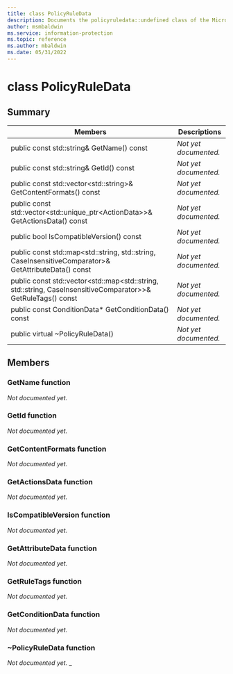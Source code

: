 ```yaml
---
title: class PolicyRuleData 
description: Documents the policyruledata::undefined class of the Microsoft Information Protection (MIP) SDK.
author: msmbaldwin
ms.service: information-protection
ms.topic: reference
ms.author: mbaldwin
ms.date: 05/31/2022
---
```


# class PolicyRuleData 
  
## Summary
 Members                        | Descriptions                                
--------------------------------|---------------------------------------------
public const std::string& GetName() const  | _Not yet documented._
public const std::string& GetId() const  | _Not yet documented._
public const std::vector&lt;std::string&gt;& GetContentFormats() const  | _Not yet documented._
public const std::vector&lt;std::unique_ptr&lt;ActionData&gt;&gt;& GetActionsData() const  | _Not yet documented._
public bool IsCompatibleVersion() const  | _Not yet documented._
public const std::map&lt;std::string, std::string, CaseInsensitiveComparator&gt;& GetAttributeData() const  | _Not yet documented._
public const std::vector&lt;std::map&lt;std::string, std::string, CaseInsensitiveComparator&gt;&gt;& GetRuleTags() const  | _Not yet documented._
public const ConditionData* GetConditionData() const  | _Not yet documented._
public virtual ~PolicyRuleData()  | _Not yet documented._
  
## Members
  
### GetName function
_Not documented yet._

  
### GetId function
_Not documented yet._

  
### GetContentFormats function
_Not documented yet._

  
### GetActionsData function
_Not documented yet._

  
### IsCompatibleVersion function
_Not documented yet._

  
### GetAttributeData function
_Not documented yet._

  
### GetRuleTags function
_Not documented yet._

  
### GetConditionData function
_Not documented yet._

  
### ~PolicyRuleData function
_Not documented yet._
_
